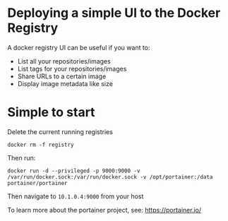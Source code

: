 # Deploying a simple UI to the Docker Registry

A docker registry UI can be useful if you want to:

* List all your repositories/images
* List tags for your repositories/images
* Share URLs to a certain image
* Display image metadata like size


# Simple to start

Delete the current running registries

```
docker rm -f registry
```

Then run:

```
docker run -d --privileged -p 9000:9000 -v /var/run/docker.sock:/var/run/docker.sock -v /opt/portainer:/data portainer/portainer
```


Then navigate to `10.1.0.4:9000` from your host

To learn more about the portainer project, see: https://portainer.io/
